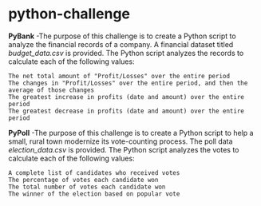 # python-challenge

**PyBank** 
-The purpose of this challenge is to create a Python script to analyze the financial records of a company. A financial dataset titled *budget_data.csv* is provided. The Python script analyzes the records to calculate each of the following values:
```The total number of months included in the dataset
The net total amount of "Profit/Losses" over the entire period
The changes in "Profit/Losses" over the entire period, and then the average of those changes
The greatest increase in profits (date and amount) over the entire period
The greatest decrease in profits (date and amount) over the entire period
```

**PyPoll**
-The purpose of this challenge is to create a Python script to help a small, rural town modernize its vote-counting process. The poll data *election_data.csv* is provided. The Python script analyzes the votes to calculate each of the following values:
```The total number of votes cast
A complete list of candidates who received votes
The percentage of votes each candidate won
The total number of votes each candidate won
The winner of the election based on popular vote
```
